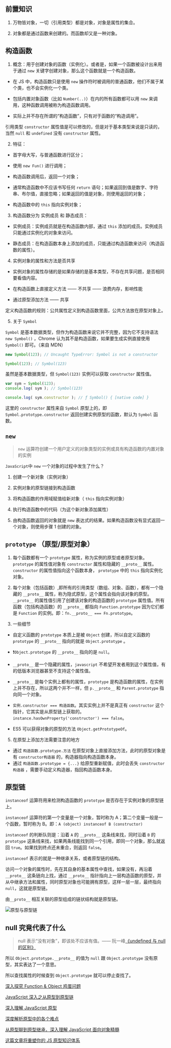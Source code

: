 ## 前置知识

1. 万物皆对象，一切（引用类型）都是对象，对象是属性的集合。

2. 对象都是通过函数来创建的。而函数却又是一种对象。

## 构造函数

1. 概念：用于创建对象的函数（实例化）。或者是，如果一个函数被设计出来用于通过 `new` 关键字创建对象，那么这个函数就是一个构造函数。

- 在 JS 中，构造函数只是使用 `new` 操作符时被调用的普通函数，他们不属于某个类，也不会实例化一个类。

- 包括内置对象函数（比如 `Number(..)`）在内的所有函数都可以用 `new` 来调用，这种函数调用被称为构造函数调用。

- 实际上并不存在所谓的“构造函数”，只有对于函数的“构造调用”。

引用类型 `constructor` 属性值是可以修改的，但是对于基本类型来说是只读的，当然 `null` 和 `undefined` 没有 `constructor` 属性。

2. 特征：

- 首字母大写，与普通函数进行区分；

- 使用 `new Fun()` 进行调用；

- 构造函数调用后，返回一个对象；

- 通常构造函数中不应该书写任何 `return` 语句；如果返回到值是数字、字符串、布尔值，直接忽略；如果返回的值是对象，则使用返回的对象；

- 构造函数中的 `this` 指向实例对象；

3. 构造函数分为 实例成员 和 静态成员：

- 实例成员：实例成员就是在构造函数内部，通过 `this` 添加的成员。实例成员只能通过实例化的对象来访问。

- 静态成员：在构造函数本身上添加的成员，只能通过构造函数来访问（构造函数的属性）。

4. 实例对象的属性和方法是否共享

- 实例对象的属性存储的是如果存储的是基本类型，不存在共享问题，是否相同要看值内容。

- 在构造函数上直接定义方法 —— 不共享 —— 浪费内存，影响性能

- 通过原型添加方法 —— 共享

定义构造函数的规则：公共属性定义到构造函数里面，公共方法放在原型对象上。

5. 关于 `Symbol`

`Symbol` 是基本数据类型，但作为构造函数来说它并不完整，因为它不支持语法 `new Symbol()` ，Chrome 认为其不是构造函数，如果要生成实例直接使用 `Symbol()` 即可。（来自 MDN）

```javaScript
new Symbol(123); // Uncaught TypeError: Symbol is not a constructor

Symbol(123); // Symbol(123)
```

虽然是基本数据类型，但 `Symbol(123)` 实例可以获取 `constructor` 属性值。

```javaScript
var sym = Symbol(123);
console.log( sym ); // Symbol(123)

console.log( sym.constructor ); // ƒ Symbol() { [native code] }
```

这里的 `constructor` 属性来自 `Symbol` 原型上的，即 `Symbol.prototype.constructor` 返回创建实例原型的函数，默认为 `Symbol` 函数。

## `new`

> `new` 运算符创建一个用户定义的对象类型的实例或具有构造函数的内置对象的实例

`JavaScript`中 `new` 一个对象的过程中发生了什么？

1.  创建一个新对象（实例对象）

2.  实例对象的原型链接到构造函数

3.  将构造函数的作用域赋值给新对象（ `this` 指向实例对象）

4.  执行构造函数中的代码（为这个新对象添加属性）

5.  由构造函数返回的对象就是 `new` 表达式的结果。如果构造函数没有显式返回一个对象，则使用步骤 1 创建的对象。

## `prototype` （原型/原型对象）

1. 每个函数都有一个 `prototype` 属性，称为实例的原型或者原型对象。`prototype` 的属性值对象有 `constructor` 属性和隐藏的 `__proto__` 属性。`constructor` 的属性值指向这个函数本身， `prototype` 中的 `this` 指向实例化对象。

2. 每个对象（包括函数）,即所有的引用类型（数组、对象、函数），都有一个隐藏的 `__proto__` 属性，称为隐式原型，这个属性会指向该对象的原型。`__proto__` 的属性值引用了创建该对象的构造函数的 `prototype` 属性值。所有函数（包括构造函数）的 `__proto__` 都指向 `Function.prototype` 因为它们都是 `Function` 的实例。即：`fn.__proto__ === Fn.prototype`。

3. 一些细节

- 自定义函数的 `prototype` 本质上是被 `Object` 创建，所以自定义函数的 ` prototype` 的 `__proto__` 指向的就是 `Object.prototype` 。

- ❗️`Object.prototype` 的 `__proto__` 指向的是 `null`。

- `__proto__` 是一个隐藏的属性，`javascript` 不希望开发者用到这个属性值，有的低版本浏览器甚至不支持这个属性值。

- `__proto__` 是每个实例上都有的属性，`prototype` 是构造函数的属性，在实例上并不存在，所以这两个并不一样，但 `p.__proto__` 和 `Parent.prototype` 指向同一个对象。

- `实例.constructor === 构造函数`。其实实例上并不是真正有 `constructor` 这个指针，它其实是从原型链上获取的。`instance.hasOwnProperty('constructor') === false`。

- ES5 可以获得对象的原型的方法 `Object.getPrototypeOf`。

5. 在原型上添加方法需要注意的地方

- 通过 `构造函数.prototype.方法` 在原型对象上直接添加方法，此时的原型对象是有 `constructor构造器` 的，构造器指向构造函数本身。
- 通过 `构造函数.prototype = {...}` 给原型重新赋值，此时会丢失 `constructor构造器` ，需要手动定义构造器，指回构造函数本身。

## 原型链

`instanceof` 运算符用来检测构造函数的 `prototype` 是否存在于实例对象的原型链上。

`instanceof` 运算符的第一个变量是一个对象，暂时称为 A；第二个变量一般是一个函数，暂时称为 B。即：`A (object) instanceof B (constructor)`

`instanceof` 的判断队则是：沿着 `A` 的 `__proto__` 这条线来找，同时沿着 `B` 的 `prototype` 这条线来找，如果两条线能找到同一个引用，即同一个对象，那么就返回 `true`。如果找到终点还未重合，则返回 `false`。

`instanceof` 表示的就是一种继承关系，或者原型链的结构。

访问一个对象的属性时，先在其自身的基本属性中查找，如果没有，再沿着 `__proto__` 这条链向上找，通过 `__proto__` 指针指向上一层构造函数的原型，并从中继承方法和属性，同时原型对象也可能拥有原型，这样一层一层，最终指向 `null`，这就是原型链。

由`__proto__` 相互关联的原型组成的链状结构就是原型链。

![原型与原型链](./images/%E5%8E%9F%E5%9E%8B%E4%B8%8E%E5%8E%9F%E5%9E%8B%E9%93%BE.jpeg)

## null 究竟代表了什么

> null 表示“没有对象”，即该处不应该有值。—— 阮一峰[《undefined 与 null 的区别》](http://www.ruanyifeng.com/blog/2014/03/undefined-vs-null.html)

所以 `Object.prototype.__proto__` 的值为 `null` 跟 `Object.prototype` 没有原型，其实表达了一个意思。

所以查找属性的时候查到 `Object.prototype` 就可以停止查找了。

[深入探究 Function & Object 鸡蛋问题](https://www.muyiy.cn/blog/5/5.3.html)

[JavaScript 深入之从原型到原型链](https://github.com/mqyqingfeng/Blog/issues/2)

[深入理解 JavaScript 原型](https://mp.weixin.qq.com/s/1UDILezroK5wrcK-Z5bHOg)

[深度解析原型中的各个难点](深度解析原型中的各个难点)

[从原型聊到原型继承，深入理解 JavaScript 面向对象精髓](https://mp.weixin.qq.com/s?__biz=MzUyNDYxNDAyMg==&mid=2247484341&idx=1&sn=dd777ec034d341f6b66c278022618f05&chksm=fa2be35ccd5c6a4a5dc5097f57049d87bee3cedc30de173a21273a0ce286ab4e3fe8765335b3&scene=126&&sessionid=1664420296#rd)

[这篇文章将重塑你的 JS 原型知识体系](https://mp.weixin.qq.com/s?__biz=MzUyNDYxNDAyMg==&mid=2247484775&idx=1&sn=edfc928554658d77f13cb3354b63faaf&chksm=fa2be58ecd5c6c9870a9bd91cc912bf06a05e2d2385b78ead58012bfc4f07bb4aa6f62af6b81&scene=126&&sessionid=1664420289#rd)
